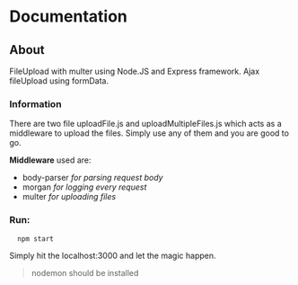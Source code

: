 # Documentation

## About
FileUpload with multer using Node.JS and Express framework.
Ajax fileUpload using formData.

### Information
There are two file uploadFile.js and uploadMultipleFiles.js which acts as a middleware to upload the files.
Simply use any of them and you are good to go.

**Middleware** used are:
 * body-parser *for parsing request body*
 * morgan *for logging every request*
 * multer *for uploading files*


 ### Run:
 ```shell
   npm start
 ```  
Simply hit the localhost:3000 and let the magic happen.

 > nodemon should be installed
